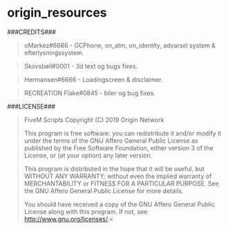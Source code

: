 # origin_resources

###CREDITS###
>oMarkez#6666 - GCPhone, on_atm, on_identity, advarsel system & efterlysningssystem.

>Skovsbøll#0001 - 3d text og bugs fixes.

>Hermansen#6666 - Loadingscreen & disclaimer.

>RECREATION Flake#0845 - biler og bug fixes.

###LICENSE###
>FiveM Scripts
>Copyright (C) 2019  Origin Network
>
>This program is free software: you can redistribute it and/or modify
>it under the terms of the GNU Affero General Public License as published
>by the Free Software Foundation, either version 3 of the License, or
>(at your option) any later version.
>
>This program is distributed in the hope that it will be useful,
>but WITHOUT ANY WARRANTY; without even the implied warranty of
>MERCHANTABILITY or FITNESS FOR A PARTICULAR PURPOSE.  See the
>GNU Affero General Public License for more details.
>
>You should have received a copy of the GNU Affero General Public License
>along with this program.  If not, see <http://www.gnu.org/licenses/>.<
